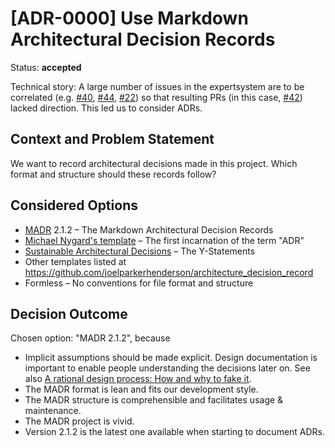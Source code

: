 # [ADR-0000] Use Markdown Architectural Decision Records

Status: **accepted**

Technical story:
A large number of issues in the expertsystem are to be correlated (e.g. [#40](https://github.com/ComPWA/expertsystem/issues/40), [#44](https://github.com/ComPWA/expertsystem/issues/44), [#22](https://github.com/ComPWA/expertsystem/issues/22)) so that resulting PRs (in this case, [#42](https://github.com/ComPWA/expertsystem/pull/42)) lacked direction. This led us to consider ADRs.

## Context and Problem Statement

We want to record architectural decisions made in this project.
Which format and structure should these records follow?

## Considered Options

* [MADR](https://adr.github.io/madr/) 2.1.2 – The Markdown Architectural Decision Records
* [Michael Nygard's template](http://thinkrelevance.com/blog/2011/11/15/documenting-architecture-decisions) – The first incarnation of the term "ADR"
* [Sustainable Architectural Decisions](https://www.infoq.com/articles/sustainable-architectural-design-decisions) – The Y-Statements
* Other templates listed at <https://github.com/joelparkerhenderson/architecture_decision_record>
* Formless – No conventions for file format and structure

## Decision Outcome

Chosen option: "MADR 2.1.2", because

* Implicit assumptions should be made explicit.
  Design documentation is important to enable people understanding the decisions later on.
  See also [A rational design process: How and why to fake it](https://doi.org/10.1109/TSE.1986.6312940).
* The MADR format is lean and fits our development style.
* The MADR structure is comprehensible and facilitates usage & maintenance.
* The MADR project is vivid.
* Version 2.1.2 is the latest one available when starting to document ADRs.
